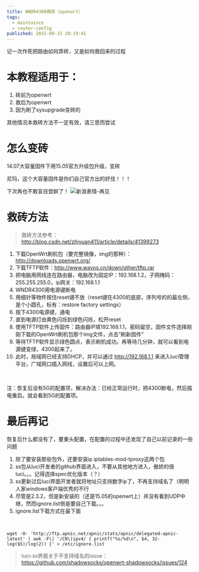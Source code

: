 ```yaml
---
title: WNDR4300救砖（openwrt）
tags:
  - maintaince
  - router-config
published: 2015-09-15 20:19:41
---
```


记一次作死把路由如何弄砖，又是如何救回来的过程

<!-- more -->

# 本教程适用于：
1. 砖前为openwrt
2. 救后为openwrt
3. 因为刷了sysupgrade变砖的

其他情况本救砖方法不一定有效，请三思而尝试

# 怎么变砖

14.07大容量固件下用15.05官方升级包升级，变砖

尼玛，这个大容量固件是你们自己官方出的好伐！！！

下次再也不敢盲目尝鲜了！ ![新浪表情-再见](http://img.t.sinajs.cn/t4/appstyle/expression/ext/normal/70/88_thumb.gif)


# 救砖方法

> 救砖方法参考：http://blog.csdn.net/zhiyuan411/article/details/41399273

1. 下载OpenWrt刷机包（要完整镜像，img的那种）：http://downloads.openwrt.org/ 
2. 下载TFTP软件：http://www.wayos.cn/down/other/tftp.rar
3. 把电脑用网线连在路由器，电脑改为固定IP：192.168.1.2，子网掩码：255.255.255.0，ip网关：192.168.1.1
4. WNDR4300用电源键断电
5. 用细针等物件按住reset键不放（reset键在4300的底部，序列号的的最左侧，是个小圆孔，标有：restore factory settings）
6. 按下4300电源键，通电
7. 直到电源灯由黄色闪烁到绿色闪烁，松开reset
8. 使用TFTP软件上传固件：路由器IP填192.168.1.1，密码留空，固件文件选择刚刚下载的OpenWrt刷机包那个img文件，点击“刷新固件”
9. 等待TFTP软件显示绿色圆点，表示刷机成功。再等待几分钟，就可以看到电源键变绿，4300起来了。
10. 此时，局域网已经支持DHCP，并可以通过 http://192.168.1.1 来进入luci管理平台，广域网口插入网线，设置后可以上网。

<br />

注：恢复后没有5G的配置项，解决办法：已经正常运行时，把4300断电，然后插电重启。就会看到5G的配置项。

# 最后再记

恢复后什么都没有了，要重头配置，在配置的过程中还发现了自己以前记录的一些问题

1. 除了要安装那些包外，还要安装ip iptables-mod-tproxy这两个包
2. ss包从luci开发者的github界面进入，不要从其他地方进入，傲娇的很luci。。。记得选择spec优化版本（？）
3. ss更新过后luci界面开发者就将地址只支持数字ip了，不再支持域名了（明明人家windows客户端优秀的不行
4. 尽管是2.3.2，但是新安装的（还是15.05的openwrt上）并没有看到UDP中继，然而ignore.list倒是要自己下载。。。
5. ignore.list下载方式在最下面
<br />

```shell
wget -O- 'http://ftp.apnic.net/apnic/stats/apnic/delegated-apnic-latest' | awk -F\| '/CN\|ipv4/ { printf("%s/%d\n", $4, 32-log($5)/log(2)) }' > /etc/ignore.list
```

> luci-ss界面关于不支持域名的issue：https://github.com/shadowsocks/openwrt-shadowsocks/issues/124